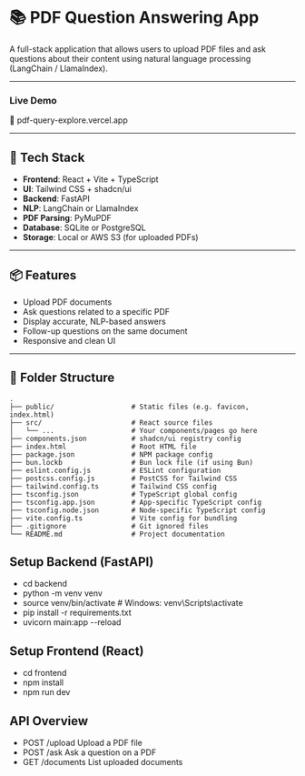 # 📚 PDF Question Answering App

A full-stack application that allows users to upload PDF files and ask questions about their content using natural language processing (LangChain / LlamaIndex).

---

### Live Demo
🔗 pdf-query-explore.vercel.app

---

## 🔧 Tech Stack

- **Frontend**: React + Vite + TypeScript
- **UI**: Tailwind CSS + shadcn/ui
- **Backend**: FastAPI
- **NLP**: LangChain or LlamaIndex
- **PDF Parsing**: PyMuPDF
- **Database**: SQLite or PostgreSQL
- **Storage**: Local or AWS S3 (for uploaded PDFs)

---

## 📦 Features

- Upload PDF documents
- Ask questions related to a specific PDF
- Display accurate, NLP-based answers
- Follow-up questions on the same document
- Responsive and clean UI

---

## 📁 Folder Structure
```text
.
├── public/                   # Static files (e.g. favicon, index.html)
├── src/                      # React source files
│   └── ...                   # Your components/pages go here
├── components.json           # shadcn/ui registry config
├── index.html                # Root HTML file
├── package.json              # NPM package config
├── bun.lockb                 # Bun lock file (if using Bun)
├── eslint.config.js          # ESLint configuration
├── postcss.config.js         # PostCSS for Tailwind CSS
├── tailwind.config.ts        # Tailwind CSS config
├── tsconfig.json             # TypeScript global config
├── tsconfig.app.json         # App-specific TypeScript config
├── tsconfig.node.json        # Node-specific TypeScript config
├── vite.config.ts            # Vite config for bundling
├── .gitignore                # Git ignored files
└── README.md                 # Project documentation
```
## Setup Backend (FastAPI)

- cd backend
- python -m venv venv
- source venv/bin/activate  # Windows: venv\Scripts\activate
- pip install -r requirements.txt
- uvicorn main:app --reload
  
## Setup Frontend (React)

- cd frontend
- npm install
- npm run dev

## API Overview
- POST	/upload	Upload a PDF file
- POST	/ask	Ask a question on a PDF
- GET	/documents	List uploaded documents


